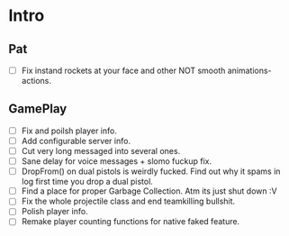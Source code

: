 # Intro

## Pat

- [ ] Fix instand rockets at your face and other NOT smooth animations-actions.

## GamePlay

- [ ] Fix and poilsh player info.
- [ ] Add configurable server info.
- [ ] Cut very long messaged into several ones.
- [ ] Sane delay for voice messages + slomo fuckup fix.
- [ ] DropFrom() on dual pistols is weirdly fucked. Find out why it spams in log first time you drop a dual pistol.
- [ ] Find a place for proper Garbage Collection. Atm its just shut down :V
- [ ] Fix the whole projectile class and end teamkilling bullshit.
- [ ] Polish player info.
- [ ] Remake player counting functions for native faked feature.
